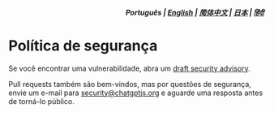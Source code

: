 <div align="right">
<h5>Português | <a href="../SECURITY.md">English</a> | <a href="../zh-cn/SECURITY.md">简体中文</a> | <a href="../ja/SECURITY.md">日本</a> | <a href="../hi/SECURITY.md">हिंदी</a></h5>
</div>

# Política de segurança

Se você encontrar uma vulnerabilidade, abra um [draft security advisory](https://github.com/kudoai/chatgpt.js/security/advisories/new).

Pull requests também são bem-vindos, mas por questões de segurança, envie um e-mail para security@chatgptjs.org e aguarde uma resposta antes de torná-lo público.